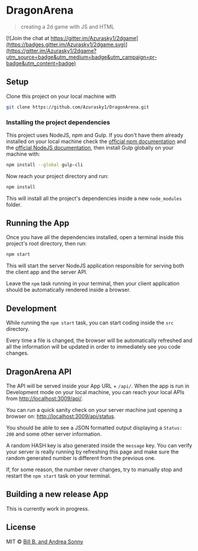 # DragonArena

> creating a 2d game with JS and HTML

[![Join the chat at https://gitter.im/Azurasky1/2dgame](https://badges.gitter.im/Azurasky1/2dgame.svg)](https://gitter.im/Azurasky1/2dgame?utm_source=badge&utm_medium=badge&utm_campaign=pr-badge&utm_content=badge)

## Setup

Clone this project on your local machine with

```sh
git clone https://github.com/Azurasky1/DragonArena.git
```

### Installing the project dependencies

This project uses NodeJS, npm and Gulp. If you don't have them already
installed on your local machine check the
[official npm documentation](https://docs.npmjs.com/getting-started/installing-node)
and the [official NodeJS documentation](https://docs.npmjs.com/getting-started/installing-node),
then install Gulp globally on your machine with:

```sh
npm install --global gulp-cli
```

Now reach your project directory and run:

```sh
npm install
```

This will install all the project's dependencies inside a new `node_modules`
folder.

## Running the App

Once you have all the dependencies installed, open a terminal inside this
project's root directory, then run:

```sh
npm start
```

This will start the server NodeJS application responsible for serving both the
client app and the server API.

Leave the `npm` task running in your terminal, then your client application should
be automatically rendered inside a browser.

## Development

While running the `npm start` task, you can start coding inside the `src`
directory.

Every time a file is changed, the browser will be automatically
refreshed and all the information will be updated in order to immediately
see you code changes.

## DragonArena API

The API will be served inside your App URL + `/api/`.
When the app is run in Development mode on your local machine, you can reach
your local APIs from [http://localhost:3009/api/](http://localhost:3009/api/).

You can run a quick sanity check on your server machine just opening a browser
on: [http://localhost:3009/api/status](http://localhost:3009/api/status).

You should be able to see a JSON formatted output displaying a `Status: 200`
and some other server information.

A random HASH key is also generated inside the `message` key.
You can verify your server is really running by refreshing
this page and make sure the random generated number is different from
the previous one.

If, for some reason, the number never changes, try to manually stop and restart
the `npm start` task on your terminal.

## Building a new release App

This is currently work in progress.

## License

MIT © [Bill B. and Andrea Sonny](https://github.com/Azurasky1/DragonArena/blob/master/LICENSE)
